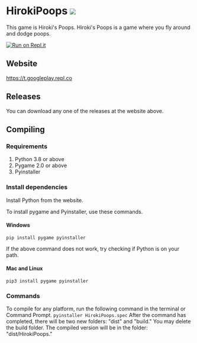 # HirokiPoops ![](icon.ico)

This game is Hiroki's Poops.
Hiroki's Poops is a game where you fly around and dodge poops.

[![Run on Repl.it](https://repl.it/badge/github/mak448a/HirokiPoops3.0)](https://repl.it/github/mak448a/HirokiPoops3.0)

## Website
https://t.googleplay.repl.co


## Releases
You can download any one of the releases at the website above.


## Compiling
### Requirements
1. Python 3.8 or above
2. Pygame 2.0 or above
3. Pyinstaller

### Install dependencies
Install Python from the website.

To install pygame and Pyinstaller, use these commands.

#### Windows

`pip install pygame pyinstaller`

If the above command does not work, try checking if Python is on your path.

#### Mac and Linux
`pip3 install pygame pyinstaller`

### Commands
To compile for any platform, run the following command in the terminal or Command Prompt.
`pyinstaller HirokiPoops.spec`
After the command has completed, there will be two new folders: "dist" and "build."
You may delete the build folder. The compiled version will be in the folder: "dist/HirokiPoops."
